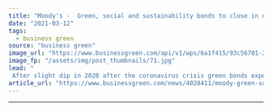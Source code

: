 ```yaml
---
title: "Moody's -  Green, social and sustainability bonds to close in on $300bn in 2021"
date: "2021-03-12"
tags: 
  - business green
source: "business green"
image_url: "https://www.businessgreen.com/api/v1/wps/6a1f415/93c56701-2da2-4255-ab1a-f441da409cea/2/iStock-1194025411-1-green-bonds-money-finance-185x114.jpg"
image_fp: "/assets/img/post_thumbnails/71.jpg"
lead: "
 After slight dip in 2020 after the coronavirus crisis green bonds expected to rebound to reach record levels in 2021 with Europe leading the way ..."
article_url: "https://www.businessgreen.com/news/4028411/moody-green-social-sustainability-bonds-close-usd300bn-2021"
---
```


---
